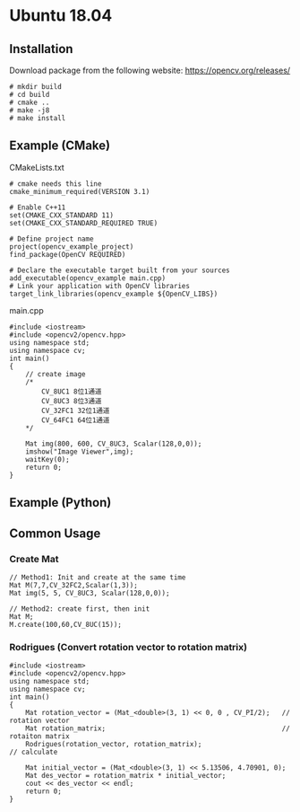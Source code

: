 #  Ubuntu 18.04  
## Installation  
Download package from the following website: https://opencv.org/releases/  
```
# mkdir build
# cd build
# cmake ..
# make -j8
# make install
```

## Example (CMake)
CMakeLists.txt
```
# cmake needs this line
cmake_minimum_required(VERSION 3.1)

# Enable C++11
set(CMAKE_CXX_STANDARD 11)
set(CMAKE_CXX_STANDARD_REQUIRED TRUE)

# Define project name
project(opencv_example_project)
find_package(OpenCV REQUIRED)

# Declare the executable target built from your sources
add_executable(opencv_example main.cpp)
# Link your application with OpenCV libraries
target_link_libraries(opencv_example ${OpenCV_LIBS})
```

main.cpp  
```
#include <iostream>
#include <opencv2/opencv.hpp>
using namespace std;
using namespace cv;
int main()
{
	// create image
	/*
		CV_8UC1 8位1通道
		CV_8UC3 8位3通道
		CV_32FC1 32位1通道
		CV_64FC1 64位1通道
	*/

	Mat img(800, 600, CV_8UC3, Scalar(128,0,0));	
	imshow("Image Viewer",img);
	waitKey(0);
	return 0;
}
```

## Example (Python)  


## Common Usage  
### Create Mat  
```
// Method1: Init and create at the same time
Mat M(7,7,CV_32FC2,Scalar(1,3));
Mat img(5, 5, CV_8UC3, Scalar(128,0,0));

// Method2: create first, then init
Mat M;
M.create(100,60,CV_8UC(15));
```

### Rodrigues (Convert rotation vector to rotation matrix)

	#include <iostream>
	#include <opencv2/opencv.hpp>
	using namespace std;
	using namespace cv;
	int main()
	{	
		Mat rotation_vector = (Mat_<double>(3, 1) << 0, 0 , CV_PI/2); 	// rotation vector
		Mat rotation_matrix;											// rotaiton matrix
		Rodrigues(rotation_vector, rotation_matrix);								// calculate 
		
		Mat initial_vector = (Mat_<double>(3, 1) << 5.13506, 4.70901, 0);
		Mat des_vector = rotation_matrix * initial_vector;
		cout << des_vector << endl;
		return 0;
	}